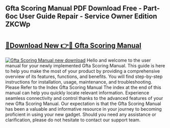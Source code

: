 ## Gfta Scoring Manual PDF Download Free - Part-6oc User Guide Repair - Service Owner Edition ZKCWp

# <h2><a href="http://bc45802.oget.top/?id=Gfta+Scoring+Manual">🔗Download New 👉🔴 Gfta Scoring Manual</a></h2>

[![Gfta Scoring Manual new download](https://i.imgur.com/5g1atiW.png)](http://bc45802.oget.top/?id=Gfta+Scoring+Manual)
Hello and welcome to the user manual for your newly implemented Gfta Scoring Manual. This guide is here to help you make the most of your product by providing a comprehensive overview of its features, functions, and benefits. You will find step-by-step instructions for installation, usage, maintenance, and troubleshooting. Please Refer to the Index Gfta Scoring Manual The index at the end of this manual can help you quickly locate relevant information. Experience seamless connectivity and control thanks to the advanced features of your new Gfta Scoring Manual. Our expectation is that the Gfta Scoring Manual has been a valuable and informative resource in your journey to becoming proficient in using your new gadget. Should you need any assistance or clarification, please do not hesitate to contact our support team.

